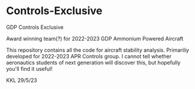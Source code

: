
# Controls-Exclusive
GDP Controls Exclusive

Award winning team(?) for 2022-2023 GDP
Ammonium Powered Aircraft

This repository contains all the code for aircraft stability analysis.
Primariliy developed for 2022-2023 APR Controls group. I cannot tell whether aeronautics
students of next generation will discover this, but hopefully you'll find it 
useful!

KKL
29/5/23
